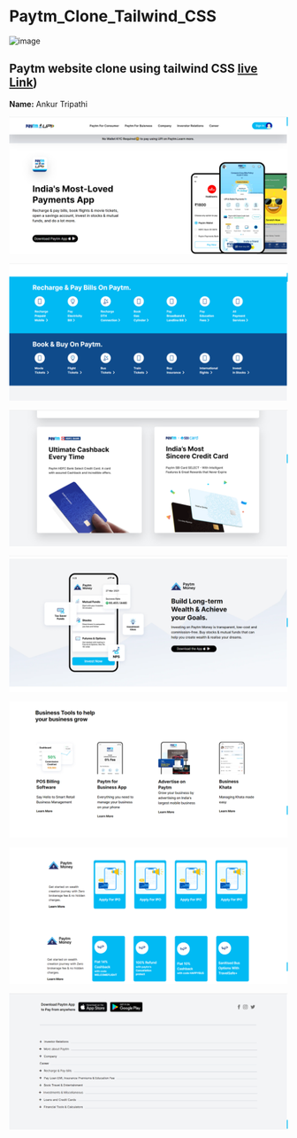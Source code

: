 # Paytm_Clone_Tailwind_CSS

![image](https://img.shields.io/badge/tailwind-paytm-blue)


## Paytm website clone using tailwind CSS  [live Link](https://paytm-clone-tailwind-ankur.netlify.app/))

**Name:** Ankur Tripathi



![image](https://github.com/webdevankur/Paytm_Clone_Tailwind_CSS/blob/main/Thumbnail/Screenshot%20(156).png)


![image](https://github.com/webdevankur/Paytm_Clone_Tailwind_CSS/blob/main/Thumbnail/Screenshot%20(157).png)

![image](https://github.com/webdevankur/Paytm_Clone_Tailwind_CSS/blob/main/Thumbnail/Screenshot%20(158).png)

![image](https://github.com/webdevankur/Paytm_Clone_Tailwind_CSS/blob/main/Thumbnail/Screenshot%20(159).png)

![image](https://github.com/webdevankur/Paytm_Clone_Tailwind_CSS/blob/main/Thumbnail/Screenshot%20(160).png)

![image](https://github.com/webdevankur/Paytm_Clone_Tailwind_CSS/blob/main/Thumbnail/Screenshot%20(161).png)

![image](https://github.com/webdevankur/Paytm_Clone_Tailwind_CSS/blob/main/Thumbnail/Screenshot%20(162).png)
